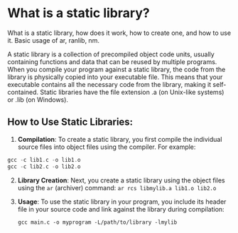 # What is a static library?

What is a static library, how does it work, how to create one, and how to use it. 
Basic usage of ar, ranlib, nm. 

A static library is a collection of precompiled object code units, usually containing functions and data that can be reused by multiple programs. When you compile your program against a static library, the code from the library is physically copied into your executable file. This means that your executable contains all the necessary code from the library, making it self-contained. Static libraries have the file extension .a (on Unix-like systems) or .lib (on Windows).

## How to Use Static Libraries:
1. **Compilation**: To create a static library, you first compile the individual source files into object files using the compiler. For example:
```C
gcc -c lib1.c -o lib1.o
gcc -c lib2.c -o lib2.o
```
2. **Library Creation**: Next, you create a static library using the object files using the ```ar``` (archiver) command:
   ```ar rcs libmylib.a lib1.o lib2.o```

3. **Usage**: To use the static library in your program, you include its header file in your source code and link against the library during compilation:

   ```gcc main.c -o myprogram -L/path/to/library -lmylib```
